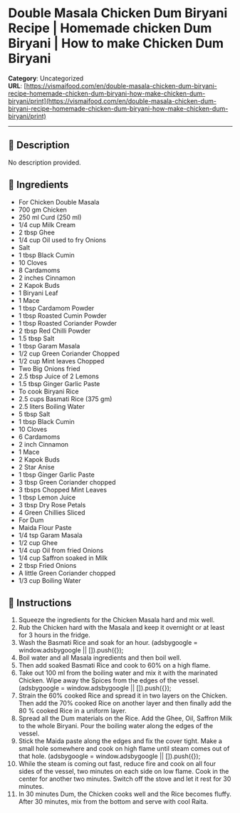# Double Masala Chicken Dum Biryani Recipe | Homemade chicken Dum Biryani | How to make Chicken Dum Biryani

**Category**: Uncategorized  
**URL**: [https://vismaifood.com/en/double-masala-chicken-dum-biryani-recipe-homemade-chicken-dum-biryani-how-make-chicken-dum-biryani/print](https://vismaifood.com/en/double-masala-chicken-dum-biryani-recipe-homemade-chicken-dum-biryani-how-make-chicken-dum-biryani/print)  


---

## 📝 Description
No description provided.



## 🧂 Ingredients
- For Chicken Double Masala
- 700 gm Chicken
- 250 ml Curd (250 ml)
- 1/4 cup Milk Cream
- 2 tbsp Ghee
- 1/4 cup Oil used to fry Onions
- Salt
- 1 tbsp Black Cumin
- 10 Cloves
- 8 Cardamoms
- 2 inches Cinnamon
- 2 Kapok Buds
- 1 Biryani Leaf
- 1 Mace
- 1 tbsp Cardamom Powder
- 1 tbsp Roasted Cumin Powder
- 1 tbsp Roasted Coriander Powder
- 2 tbsp Red Chilli Powder
- 1.5 tbsp Salt
- 1 tbsp Garam Masala
- 1/2 cup Green Coriander Chopped
- 1/2 cup Mint leaves Chopped
- Two Big Onions fried
- 2.5 tbsp Juice of 2 Lemons
- 1.5 tbsp Ginger Garlic Paste
- To cook Biryani Rice
- 2.5 cups Basmati Rice (375 gm)
- 2.5 liters Boiling Water
- 5 tbsp Salt
- 1 tbsp Black Cumin
- 10 Cloves
- 6 Cardamoms
- 2 inch Cinnamon
- 1 Mace
- 2 Kapok Buds
- 2 Star Anise
- 1 tbsp Ginger Garlic Paste
- 3 tbsp Green Coriander chopped
- 3 tbsps Chopped Mint Leaves
- 1 tbsp Lemon Juice
- 3 tbsp Dry Rose Petals
- 4 Green Chillies Sliced
- For Dum
- Maida Flour Paste
- 1/4 tsp Garam Masala
- 1/2 cup Ghee
- 1/4 cup Oil from fried Onions
- 1/4 cup Saffron soaked in Milk
- 2 tbsp Fried Onions
- A little Green Coriander chopped
- 1/3 cup Boiling Water

## 🍳 Instructions
1. Squeeze the ingredients for the Chicken Masala hard and mix well.
2. Rub the Chicken hard with the Masala and keep it overnight or at least for 3 hours in the fridge.
3. Wash the Basmati Rice and soak for an hour. (adsbygoogle = window.adsbygoogle || []).push({});
4. Boil water and all Masala ingredients and then boil well.
5. Then add soaked Basmati Rice and cook to 60% on a high flame.
6. Take out 100 ml from the boiling water and mix it with the marinated Chicken. Wipe away the Spices from the edges of the vessel. (adsbygoogle = window.adsbygoogle || []).push({});
7. Strain the 60% cooked Rice and spread it in two layers on the Chicken. Then add the 70% cooked Rice on another layer and then finally add the 80 % cooked Rice in a uniform layer.
8. Spread all the Dum materials on the Rice. Add the Ghee, Oil, Saffron Milk to the whole Biryani. Pour the boiling water along the edges of the vessel.
9. Stick the Maida paste along the edges and fix the cover tight. Make a small hole somewhere and cook on high flame until steam comes out of that hole. (adsbygoogle = window.adsbygoogle || []).push({});
10. While the steam is coming out fast, reduce fire and cook on all four sides of the vessel, two minutes on each side on low flame. Cook in the center for another two minutes. Switch off the stove and let it rest for 30 minutes.
11. In 30 minutes Dum, the Chicken cooks well and the Rice becomes fluffy. After 30 minutes, mix from the bottom and serve with cool Raita.


